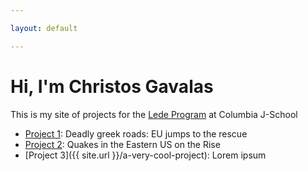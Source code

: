 ```yaml
---

layout: default

---
```


# Hi, I'm Christos Gavalas

This is my site of projects for the [Lede Program](http://ledeprogram.com) at Columbia J-School

* [Project 1](https://chrgavalas.github.io/data-projects/Deadly-Greek-Roads/): Deadly greek roads: EU jumps to the rescue
* [Project 2](https://chrgavalas.github.io/data-projects/US-Earthquakes/): Quakes in the Eastern US on the Rise
* [Project 3]({{ site.url }}/a-very-cool-project): Lorem ipsum
